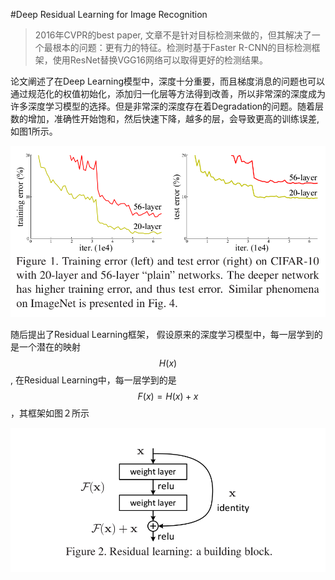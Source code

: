 #Deep Residual Learning for Image Recognition
> 2016年CVPR的best paper, 文章不是针对目标检测来做的，但其解决了一个最根本的问题：更有力的特征。检测时基于Faster R-CNN的目标检测框架，使用ResNet替换VGG16网络可以取得更好的检测结果。

论文阐述了在Deep Learning模型中，深度十分重要，而且梯度消息的问题也可以通过规范化的权值初始化，添加归一化层等方法得到改善，所以非常深的深度成为许多深度学习模型的选择。但是非常深的深度存在着Degradation的问题。随着层数的增加，准确性开始饱和，然后快速下降，越多的层，会导致更高的训练误差, 如图1所示。

![img](image/ResNet/ResNet-fig1.png)

随后提出了Residual Learning框架， 假设原来的深度学习模型中，每一层学到的是一个潜在的映射$$H(x)$$ , 在Residual Learning中，每一层学到的是$$F(x) = H(x) + x $$，其框架如图２所示

![img](image/ResNet/ResNet-fig2.png)
